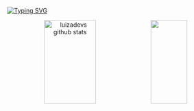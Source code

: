 [![Typing SVG](https://readme-typing-svg.herokuapp.com/?color=00FA9A&size=35&center=true&vCenter=true&width=1000&lines=Opa+tudo+bom?;No+momento+estou+ocupada+estudando...;HTML,+CSS+e+JavaScript:%29)](https://git.io/typing-svg)

<div align="center">  
  <img width="49%" height="195px" src="https://github-readme-stats.vercel.app/api?username=luizadevs&show_icons=true&count_private=true&hide_border=true&title_color=00FF7F&icon_color=00FA9A&text_color=c9d1d9&bg_color=2F4F4F" alt="luizadevs github stats" /> 
  <img width="41%" height="195px" src="https://github-readme-stats.vercel.app/api/top-langs/?username=luizadevs&layout=compact&hide_border=true&title_color=00FF7F&text_color=00FA9A&bg_color=2F4F4F" />
</div> 
